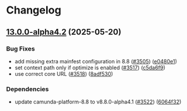 # Changelog

## [13.0.0-alpha4.2](https://github.com/camunda/camunda-platform-helm/compare/camunda-platform-8.8-13.0.0-alpha4.1...camunda-platform-8.8-13.0.0-alpha4.2) (2025-05-20)


### Bug Fixes

* add missing extra mainfest configuration in 8.8 ([#3505](https://github.com/camunda/camunda-platform-helm/issues/3505)) ([e0480e1](https://github.com/camunda/camunda-platform-helm/commit/e0480e192a735161d488000cc2f636c5cf0f181d))
* set context path only if optimize is enabled ([#3517](https://github.com/camunda/camunda-platform-helm/issues/3517)) ([c5da6f9](https://github.com/camunda/camunda-platform-helm/commit/c5da6f9ed0f26858f412a256fd3dd6a1f2a5d952))
* use correct core URL ([#3518](https://github.com/camunda/camunda-platform-helm/issues/3518)) ([8adf530](https://github.com/camunda/camunda-platform-helm/commit/8adf5303c6cc8e423bb1bc02bb3b420a83455ca7))


### Dependencies

* update camunda-platform-8.8 to v8.8.0-alpha4.1 ([#3522](https://github.com/camunda/camunda-platform-helm/issues/3522)) ([6064f32](https://github.com/camunda/camunda-platform-helm/commit/6064f324481996651b3497fb1c72a5a3235b020e))
